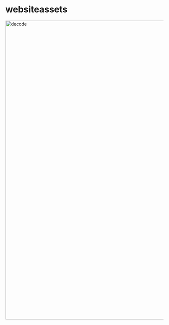 # websiteassets

<img width="950" alt="decode" src="https://github.com/pritambiswal7/websiteassets/assets/141839882/fbbca453-d7dd-4fa5-8b07-fe5a8b5ebfb2">
